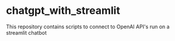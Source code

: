 # chatgpt_with_streamlit
This repository contains scripts to connect to OpenAI API's run on a streamlit chatbot 
